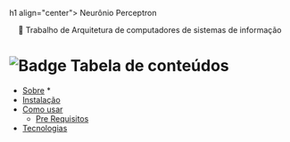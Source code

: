 h1 align="center">
   Neurônio  Perceptron
</h1>
<p align="center">🚀 Trabalho de Arquitetura de computadores de sistemas de informação</p>

![Badge](https://img.shields.io/badge/OpenSource-Free%20Open%20source-brightgreen)
Tabela de conteúdos
=================
<!--ts-->
   * [Sobre](#Sobre)   * 
   * [Instalação](#instalacao)
   * [Como usar](#como-usar)
      * [Pre Requisitos](#pre-requisitos)   
   * [Tecnologias](#tecnologias)
<!--te-->
